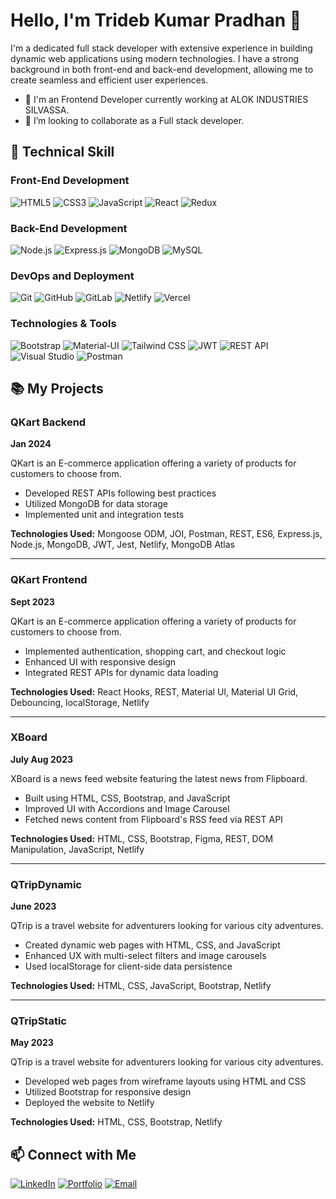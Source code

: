 # Hello, I'm Trideb Kumar Pradhan 👋

I'm a dedicated full stack developer with extensive experience in building dynamic web applications using modern technologies. I have a strong background in both front-end and back-end development, allowing me to create seamless and efficient user experiences.

- 🔭 I'm an Frontend Developer currently working at ALOK INDUSTRIES SILVASSA.
- 👯 I’m looking to collaborate as a Full stack developer.

## 🔧 Technical Skill

### Front-End Development
![HTML5](https://img.shields.io/badge/html5-%23E34F26.svg?style=for-the-badge&logo=html5&logoColor=white&labelColor=black)
![CSS3](https://img.shields.io/badge/css3-%231572B6.svg?style=for-the-badge&logo=css3&logoColor=white&labelColor=black)
![JavaScript](https://img.shields.io/badge/javascript-%23323330.svg?style=for-the-badge&logo=javascript&logoColor=%23F7DF1E&labelColor=black)
![React](https://img.shields.io/badge/react-%2320232a.svg?style=for-the-badge&logo=react&logoColor=%2361DAFB&labelColor=black)
![Redux](https://img.shields.io/badge/redux-%23593d88.svg?style=for-the-badge&logo=redux&logoColor=white&labelColor=black)


### Back-End Development
![Node.js](https://img.shields.io/badge/node.js-6DA55F?style=for-the-badge&logo=node.js&logoColor=white&labelColor=black)
![Express.js](https://img.shields.io/badge/express.js-%23404d59.svg?style=for-the-badge&logo=express&logoColor=%2361DAFB&labelColor=black)
![MongoDB](https://img.shields.io/badge/MongoDB-%234ea94b.svg?style=for-the-badge&logo=mongodb&logoColor=white&labelColor=black)
![MySQL](https://img.shields.io/badge/mysql-4479A1.svg?style=for-the-badge&logo=mysql&logoColor=white&labelColor=black)

### DevOps and Deployment
![Git](https://img.shields.io/badge/git-%23F05033.svg?style=for-the-badge&logo=git&logoColor=white&labelColor=black)
![GitHub](https://img.shields.io/badge/github-%23121011.svg?style=for-the-badge&logo=github&logoColor=white&labelColor=black)
![GitLab](https://img.shields.io/badge/gitlab-%23181717.svg?style=for-the-badge&logo=gitlab&logoColor=white&labelColor=black)
![Netlify](https://img.shields.io/badge/Netlify-00C7B7?style=for-the-badge&logo=netlify&logoColor=white&labelColor=black)
![Vercel](https://img.shields.io/badge/Vercel-000000?style=for-the-badge&logo=vercel&logoColor=white&labelColor=black)


### Technologies & Tools
![Bootstrap](https://img.shields.io/badge/bootstrap-%238511FA.svg?style=for-the-badge&logo=bootstrap&logoColor=white&labelColor=black)
![Material-UI](https://img.shields.io/badge/Material--UI-0081CB?style=for-the-badge&logo=material-ui&logoColor=white&labelColor=black)
![Tailwind CSS](https://img.shields.io/badge/tailwindcss-%2338B2AC.svg?style=for-the-badge&logo=tailwind-css&logoColor=white)
![JWT](https://img.shields.io/badge/JWT-black?style=for-the-badge&logo=JSON%20web%20tokens&labelColor=black)
![REST API](https://img.shields.io/badge/REST%20API-black?style=for-the-badge&logo=api&labelColor=black)
![Visual Studio](https://img.shields.io/badge/Visual%20Studio-5C2D91.svg?style=for-the-badge&logo=visual-studio&logoColor=white)
![Postman](https://img.shields.io/badge/Postman-FF6C37?style=for-the-badge&logo=postman&logoColor=white&labelColor=black)





## 📚 My Projects

### QKart Backend
**Jan 2024**

QKart is an E-commerce application offering a variety of products for customers to choose from.

- Developed REST APIs following best practices
- Utilized MongoDB for data storage
- Implemented unit and integration tests

**Technologies Used:** Mongoose ODM, JOI, Postman, REST, ES6, Express.js, Node.js, MongoDB, JWT, Jest,  Netlify, MongoDB Atlas

---

### QKart Frontend
**Sept 2023**

QKart is an E-commerce application offering a variety of products for customers to choose from.

- Implemented authentication, shopping cart, and checkout logic
- Enhanced UI with responsive design
- Integrated REST APIs for dynamic data loading

**Technologies Used:** React Hooks, REST, Material UI, Material UI Grid, Debouncing, localStorage, Netlify

---

### XBoard
**July Aug 2023**

XBoard is a news feed website featuring the latest news from Flipboard.

- Built using HTML, CSS, Bootstrap, and JavaScript
- Improved UI with Accordions and Image Carousel
- Fetched news content from Flipboard's RSS feed via REST API

**Technologies Used:** HTML, CSS, Bootstrap, Figma, REST, DOM Manipulation, JavaScript, Netlify

---

### QTripDynamic
**June 2023**

QTrip is a travel website for adventurers looking for various city adventures.

- Created dynamic web pages with HTML, CSS, and JavaScript
- Enhanced UX with multi-select filters and image carousels
- Used localStorage for client-side data persistence

**Technologies Used:** HTML, CSS, JavaScript, Bootstrap, Netlify

---

### QTripStatic
**May 2023**

QTrip is a travel website for adventurers looking for various city adventures.

- Developed web pages from wireframe layouts using HTML and CSS
- Utilized Bootstrap for responsive design
- Deployed the website to Netlify

**Technologies Used:** HTML, CSS, Bootstrap, Netlify




## 📫 Connect with Me


[![LinkedIn](https://img.shields.io/badge/-LinkedIn-333333?style=flat&logo=linkedin&logoColor=0077B5)](https://www.linkedin.com/in/trideb-kumar-pradhan-619663231)
[![Portfolio](https://img.shields.io/badge/Portfolio-333333?style=flat&logo=google-chrome&logoColor=white)](https://www.crio.do/learn/portfolio/tridebkumarp/?edit=true)
[![Email](https://img.shields.io/badge/Email-333333?style=flat&logo=gmail&logoColor=white)](mailto:tridebkumarp@gmail.com)














